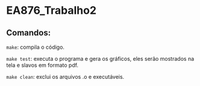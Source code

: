 # EA876_Trabalho2
## Comandos:

```make```: compila o código.

```make test```: executa o programa e gera os gráficos, eles serão mostrados na tela e slavos em formato pdf.

```make clean```: exclui os arquivos .o e executáveis.

